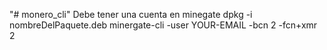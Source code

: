 "# monero_cli" 
Debe tener una cuenta en minegate
dpkg -i nombreDelPaquete.deb
minergate-cli -user YOUR-EMAIL -bcn 2 -fcn+xmr 2